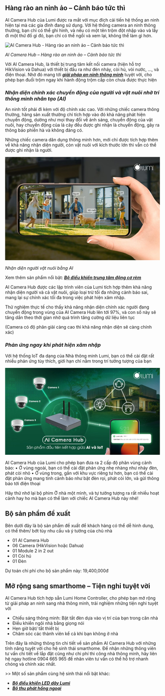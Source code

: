 ﻿## **Hàng rào an ninh ảo – Cảnh báo tức thì**
AI Camera Hub của Lumi được ra mắt với mục đích cải tiến hệ thống an ninh hiện tại mà các gia đình đang sử dụng. Với hệ thống camera an ninh thông thường, bạn chỉ có thể ghi hình, và nếu có một tên trộm đột nhập vào và lấy đi một thứ đồ gì đó, bạn chỉ có thể ngồi và xem lại, không thể làm gì hơn.

![AI Camera Hub - Hàng rào an ninh ảo – Cảnh báo tức thì](Aspose.Words.6453a1fb-2a77-4fde-80b0-e272391d51f7.001.png)

*AI Camera Hub – Hàng rào an ninh ảo – Cảnh báo tức thì*

Với AI Camera Hub, là thiết bị trung tâm kết nối camera (hiện hỗ trợ HikVision và Dahua) với thiết bị đầu ra như đèn nháy, còi hú, vòi nước, …, và điện thoại. Nhờ đó mang tới [***giải pháp an ninh thông minh***](https://lumi.vn/an-ninh-chong-trom.html) tuyệt vời, cho phép bạn đuổi trộm ngay khi hành động trộm cắp còn chưa được thực hiện
### ***Nhận diện chính xác chuyển động của người và vật nuôi nhờ trí thông minh nhân tạo (AI)***
An ninh tốt phải đi kèm với độ chính xác cao. Với những chiếc camera thông thường, hãng sản xuất thường chỉ tích hợp vào đó khả năng phát hiện chuyển động, dường như mọi thay đổi về ánh sáng, chuyển động của vật nuôi, hay chuyển động của lá cây đều được ghi nhận là chuyển động, gây ra thông báo phiền hà và không đáng có.

Những chiếc camera dân dụng thông minh hơn, mới chỉ được tích hợp thêm về khả năng nhận diện người, còn vật nuôi với kích thước lớn thì vẫn có thể được ghi nhận là người.

![Nhận diện người vật nuôi bằng AI](Aspose.Words.6453a1fb-2a77-4fde-80b0-e272391d51f7.002.jpeg)

*Nhận diện người vật nuôi bằng AI*

Xem thêm sản phẩm nổi bật: [***Bộ điều khiển trung tâm động cơ rèm***](https://lumi.vn/san-pham/bo-dieu-khien-trung-tam-tuy-bien-cho-dong-co-rem.html)

AI Camera Hub được các lập trình viên của Lumi tích hợp thêm khả năng nhận diện người và cả vật nuôi, giúp loại trừ tối đa những cảnh báo sai, mang lại sự chính xác tối đa trong việc phát hiện xâm nhập.

Thử nghiệm thực tế cho thấy khả năng nhận diện chính xác người đang chuyển động trong vùng của AI Camera Hub lên tới 97%, và con số này sẽ tăng dần theo thời gian nhờ quá trình tăng cường dữ liệu liên tục

(Camera có độ phân giải càng cao thì khả năng nhận diện sẽ càng chính xác)
### ***Phản ứng ngay khi phát hiện xâm nhập***
Với hệ thống IoT đa dạng của Nhà thông minh Lumi, bạn có thể cài đặt rất nhiều phản ứng tùy thích, giới hạn chỉ nằm trong trí tưởng tượng của bạn

![Sản phẩm kết hợp AI và IoT](Aspose.Words.6453a1fb-2a77-4fde-80b0-e272391d51f7.003.jpeg)

AI Camera Hub của Lumi cho phép bạn đưa ra 2 cấp độ phân vùng cảnh báo:
• Ở vùng ngoài, bạn có thể cài đặt phản ứng nhẹ nhàng như nháy đèn, phát còi nhỏ
• Ở vùng trong, gần với khu vực riêng tư hơn, bạn có thể cài đặt phản ứng mang tính cảnh báo như bật đèn rọi, phát còi lớn, và gửi thông báo tới điện thoại

Hãy thử nhớ lại bộ phim Ở nhà một mình, và tự tưởng tượng ra rất nhiều hoạt cảnh hay ho mà bạn có thể làm với chiếc AI Camera Hub này nhé!
## **Bộ sản phẩm đề xuất**
Bên dưới đây là bộ sản phẩm đề xuất để khách hàng có thể dễ hình dung, có thể thêm/ bớt tùy nhu cầu và ý tưởng của chủ nhà

- 01 AI Camera Hub
- 06 Camera (HikVision hoặc Dahua)
- 01 Module 2 in 2 out
- 01 Còi hú
- 01 Đèn

Dự toán chi phí cho bộ sản phẩm này: 19,400,000đ
## **Mở rộng sang smarthome – Tiện nghi tuyệt vời**
AI Camera Hub tích hợp sẵn Lumi Home Controller, cho phép bạn mở rộng từ giải pháp an ninh sang nhà thông minh, trải nghiệm những tiện nghi tuyệt vời

- Chiếu sáng thông minh: Bật tắt đèn dựa vào vị trí của bạn trong căn nhà
- Điều khiển ngôi nhà bằng giọng nói
- Hẹn giờ bật/ tắt thiết bị
- Chăm sóc các thành viên kể cả khi bạn không ở nhà

Trên đây là những thông tin chi tiết về sản phẩm AI Camera Hub với những tính năng tuyệt vời cho hệ sinh thái smarthome. Để nhận những thông viên tư vấn chi tiết về lắp đặt cũng như chi phí thi công nhà thông minh, hãy liên hệ ngay hotline 0904 665 965 để nhân viên tư vấn có thể hỗ trợ nhanh chóng và chính xác nhất.

\>> Một số sản phẩm cùng hệ sinh thái nổi bật khác:

- [***Bộ điều khiển LED dây Lumi***](https://lumi.vn/san-pham/bo-dieu-khien-led-day.html)
- [***Bộ thu phát hồng ngoại***](https://lumi.vn/bo-dieu-khien-hong-ngoai-thong-minh.html)
